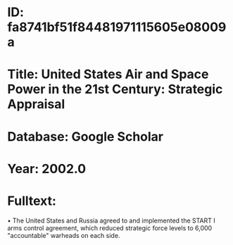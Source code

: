 # ID: fa8741bf51f84481971115605e08009a
# Title: United States Air and Space Power in the 21st Century: Strategic Appraisal
# Database: Google Scholar
# Year: 2002.0
# Fulltext:
• The United States and Russia agreed to and implemented the START I arms control agreement, which reduced strategic force levels to 6,000 "accountable" warheads on each side.